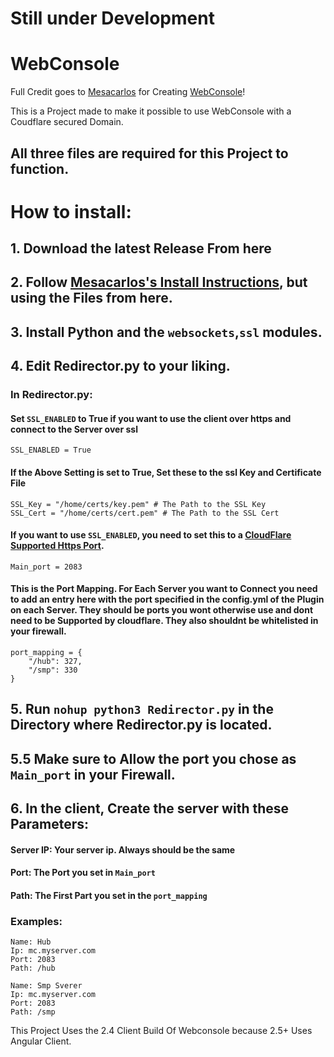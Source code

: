 # Still under Development

# WebConsole

Full Credit goes to [Mesacarlos](https://github.com/mesacarlos) for Creating [WebConsole](https://github.com/mesacarlos/WebConsole)!

This is a Project made to make it possible to use WebConsole with a Coudflare secured Domain.
## All three files are required for this Project to function.

# How to install:

## 1. Download the latest Release From here

## 2. Follow [Mesacarlos's Install Instructions](https://github.com/mesacarlos/WebConsole), but using the Files from here.

## 3. Install Python and the `websockets`,`ssl` modules.

## 4. Edit Redirector.py to your liking. 

### In Redirector.py:

#### Set `SSL_ENABLED` to True if you want to use the client over https and connect to the Server over ssl
```
SSL_ENABLED = True 
```

#### If the Above Setting is set to True, Set these to the ssl Key and Certificate File
```
SSL_Key = "/home/certs/key.pem" # The Path to the SSL Key
SSL_Cert = "/home/certs/cert.pem" # The Path to the SSL Cert
```


#### If you want to use `SSL_ENABLED`, you need to set this to a [CloudFlare Supported Https Port](https://developers.cloudflare.com/fundamentals/reference/network-ports/).

```
Main_port = 2083 
```

#### This is the Port Mapping. For Each Server you want to Connect you need to add an entry here with the port specified in the config.yml of the Plugin on each Server. They should be ports you wont otherwise use and dont need to be Supported by cloudflare. They also shouldnt be whitelisted in your firewall.

```
port_mapping = { 
    "/hub": 327, 
    "/smp": 330  
}
```
## 5. Run ```nohup python3 Redirector.py``` in the Directory where Redirector.py is located.

## 5.5 Make sure to Allow the port you chose as `Main_port` in your Firewall.

## 6. In the client, Create the server with these Parameters: 

#### Server IP: Your server ip. Always should be the same
#### Port: The Port you set in `Main_port`
#### Path: The First Part you set in the `port_mapping`

### Examples:
```
Name: Hub
Ip: mc.myserver.com
Port: 2083
Path: /hub
```

```
Name: Smp Sverer
Ip: mc.myserver.com
Port: 2083
Path: /smp
```





This Project Uses the 2.4 Client Build Of Webconsole because 2.5+ Uses Angular Client.
